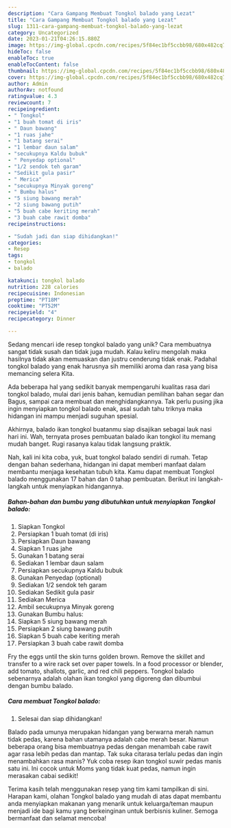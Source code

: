 ```yaml
---
description: "Cara Gampang Membuat Tongkol balado yang Lezat"
title: "Cara Gampang Membuat Tongkol balado yang Lezat"
slug: 1311-cara-gampang-membuat-tongkol-balado-yang-lezat
category: Uncategorized
date: 2023-01-21T04:26:15.880Z
image: https://img-global.cpcdn.com/recipes/5f84ec1bf5ccbb98/680x482cq70/tongkol-balado-foto-resep-utama.jpg
hideToc: false
enableToc: true
enableTocContent: false
thumbnail: https://img-global.cpcdn.com/recipes/5f84ec1bf5ccbb98/680x482cq70/tongkol-balado-foto-resep-utama.jpg
cover: https://img-global.cpcdn.com/recipes/5f84ec1bf5ccbb98/680x482cq70/tongkol-balado-foto-resep-utama.jpg
author: Admin
authorAv: notfound
ratingvalue: 4.3
reviewcount: 7
recipeingredient:
- " Tongkol"
- "1 buah tomat di iris"
- " Daun bawang"
- "1 ruas jahe"
- "1 batang serai"
- "1 lembar daun salam"
- "secukupnya Kaldu bubuk"
- " Penyedap optional"
- "1/2 sendok teh garam"
- "Sedikit gula pasir"
- " Merica"
- "secukupnya Minyak goreng"
- " Bumbu halus"
- "5 siung bawang merah"
- "2 siung bawang putih"
- "5 buah cabe keriting merah"
- "3 buah cabe rawit domba"
recipeinstructions:

- "Sudah jadi dan siap dihidangkan!"
categories:
- Resep
tags:
- tongkol
- balado

katakunci: tongkol balado 
nutrition: 228 calories
recipecuisine: Indonesian
preptime: "PT18M"
cooktime: "PT52M"
recipeyield: "4"
recipecategory: Dinner

---
```





Sedang mencari ide resep tongkol balado yang unik? Cara membuatnya sangat tidak susah dan tidak juga mudah. Kalau keliru mengolah maka hasilnya tidak akan memuaskan dan justru cenderung tidak enak. Padahal tongkol balado yang enak harusnya sih memiliki aroma dan rasa yang bisa memancing selera Kita.





Ada beberapa hal yang sedikit banyak mempengaruhi kualitas rasa dari tongkol balado, mulai dari jenis bahan, kemudian pemilihan bahan segar dan Bagus, sampai cara membuat dan menghidangkannya. Tak perlu pusing jika ingin menyiapkan tongkol balado enak,      asal sudah tahu triknya maka hidangan ini mampu menjadi suguhan spesial.














Akhirnya, balado ikan tongkol buatanmu siap disajikan sebagai lauk nasi hari ini. Wah, ternyata proses pembuatan balado ikan tongkol itu memang mudah banget. Rugi rasanya kalau tidak langsung praktik.






Nah, kali ini kita coba, yuk, buat tongkol balado sendiri di rumah. Tetap dengan bahan sederhana, hidangan ini dapat memberi manfaat dalam membantu menjaga kesehatan tubuh kita. Kamu dapat membuat Tongkol balado menggunakan 17 bahan dan 0 tahap pembuatan. Berikut ini langkah-langkah untuk menyiapkan hidangannya.

<!--inarticleads1-->

##### Bahan-bahan dan bumbu yang dibutuhkan untuk menyiapkan Tongkol balado:

1. Siapkan  Tongkol
1. Persiapkan 1 buah tomat (di iris)
1. Persiapkan  Daun bawang
1. Siapkan 1 ruas jahe
1. Gunakan 1 batang serai
1. Sediakan 1 lembar daun salam
1. Persiapkan secukupnya Kaldu bubuk
1. Gunakan  Penyedap (optional)
1. Sediakan 1/2 sendok teh garam
1. Sediakan Sedikit gula pasir
1. Sediakan  Merica
1. Ambil secukupnya Minyak goreng
1. Gunakan  Bumbu halus:
1. Siapkan 5 siung bawang merah
1. Persiapkan 2 siung bawang putih
1. Siapkan 5 buah cabe keriting merah
1. Persiapkan 3 buah cabe rawit domba


Fry the eggs until the skin turns golden brown. Remove the skillet and transfer to a wire rack set over paper towels. In a food processor or blender, add tomato, shallots, garlic, and red chili peppers. Tongkol balado sebenarnya adalah olahan ikan tongkol yang digoreng dan dibumbui dengan bumbu balado. 

<!--inarticleads2-->

##### Cara membuat Tongkol balado:


1. Selesai dan siap dihidangkan!

Balado pada umunya merupakan hidangan yang berwarna merah namun tidak pedas, karena bahan utamanya adalah cabe merah besar. Namun beberapa orang bisa membuatnya pedas dengan menambah cabe rawit agar rasa lebih pedas dan mantap. Tak suka citarasa terlalu pedas dan ingin menambahkan rasa manis? Yuk coba resep ikan tongkol suwir pedas manis satu ini. Ini cocok untuk Moms yang tidak kuat pedas, namun ingin merasakan cabai sedikit! 

Terima kasih telah menggunakan resep yang tim kami tampilkan di sini. Harapan kami, olahan Tongkol balado yang mudah di atas dapat membantu anda menyiapkan makanan yang menarik untuk keluarga/teman maupun menjadi ide bagi kamu yang berkeinginan untuk berbisnis kuliner. Semoga bermanfaat dan selamat mencoba!
